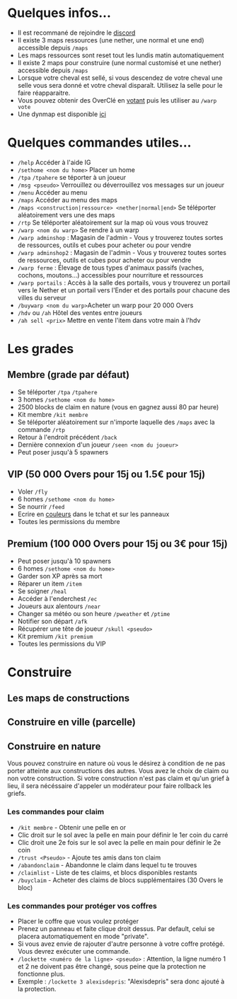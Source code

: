 # Quelques infos...
* Il est recommané de rejoindre le [discord](http://over2craft.com/discord)
* Il existe 3 maps ressources (une nether, une normal et une end) accessible depuis `/maps`
* Les maps ressources sont reset tout les lundis matin automatiquement
* Il existe 2 maps pour construire (une normal customisé et une nether) accessible depuis `/maps`
* Lorsque votre cheval est sellé, si vous descendez de votre cheval une selle vous sera donné et votre cheval disparaît. Utilisez la selle pour le faire réapparaitre.
* Vous pouvez obtenir des OverClé en [votant](http://over2craft.com/vote) puis les utiliser au `/warp vote`
* Une dynmap est disponible [ici](http://over2craft.com/dynmap)

# Quelques commandes utiles...
* `/help` Accéder à l'aide IG
* `/sethome <nom du home>` Placer un home
* `/tpa` `/tpahere` se téporter à un joueur
* `/msg <pseudo>` Verrouillez ou déverrouillez vos messages sur un joueur
* `/menu` Accéder au menu
* `/maps` Accéder au menu des maps 
* `/maps <construction|ressource> <nether|normal|end>` Se téléporter aléatoirement vers une des maps 
* `/rtp` Se téléporter aléatoirement sur la map où vous vous trouvez 
* `/warp <nom du warp>` Se rendre à un warp
* `/warp adminshop` : Magasin de l'admin - Vous y trouverez toutes sortes de ressources, outils et cubes pour acheter ou pour vendre
* `/warp adminshop2` : Magasin de l'admin - Vous y trouverez toutes sortes de ressources, outils et cubes pour acheter ou pour vendre
* `/warp ferme` : Élevage de tous types d'animaux passifs (vaches, cochons, moutons...) accessibles pour nourriture et ressources
* `/warp portails` : Accès à la salle des portails, vous y trouverez un portail vers le Nether et un portail vers l'Ender et des portails pour chacune des villes du serveur
* `/buywarp <nom du warp>`Acheter un warp pour 20 000 Overs
* `/hdv` ou `/ah` Hôtel des ventes entre joueurs
* `/ah sell <prix>` Mettre en vente l'item dans votre main à l'hdv

# Les grades 

## Membre (grade par défaut)
* Se téléporter `/tpa` `/tpahere`
* 3 homes `/sethome <nom du home>`
* 2500 blocks de claim en nature (vous en gagnez aussi 80 par heure)
* Kit membre `/kit membre`
* Se téléporter aléatoirement sur n'importe laquelle des `/maps` avec la commande `/rtp`
* Retour à l'endroit précédent `/back`
* Dernière connexion d'un joueur `/seen <nom du joueur>`
* Peut poser jusqu'à 5 spawners

## VIP (50 000 Overs pour 15j ou 1.5€ pour 15j)
* Voler `/fly`
* 6 homes `/sethome <nom du home>`
* Se nourrir `/feed`
* Ecrire en [couleurs](https://static.planetminecraft.com/files/resource_media/screenshot/1444/minecraftcolourcodes8294254.jpg) dans le tchat et sur les panneaux 
* Toutes les permissions du membre

## Premium (100 000 Overs pour 15j ou 3€ pour 15j)
* Peut poser jusqu'à 10 spawners
* 6 homes `/sethome <nom du home>`
* Garder son XP après sa mort 
* Réparer un item `/item`
* Se soigner `/heal`
* Accéder à l'enderchest `/ec`
* Joueurs aux alentours `/near`
* Changer sa météo ou son heure `/pweather` et `/ptime`
* Notifier son départ `/afk`
* Récupérer une tête de joueur `/skull <pseudo>`
* Kit premium `/kit premium`
* Toutes les permissions du VIP


# Construire 

## Les maps de constructions 

## Construire en ville (parcelle)

## Construire en nature
Vous pouvez construire en nature où vous le désirez à condition de ne pas porter atteinte aux constructions des autres. 
Vous avez le choix de claim ou non votre construction. Si votre construction n'est pas claim et qu'un grief à lieu, il sera nécéssaire
d'appeler un modérateur pour faire rollback les griefs. 

### Les commandes pour claim 
* `/kit membre` - Obtenir une pelle en or
* Clic droit sur le sol avec la pelle en main pour définir le 1er coin du carré
* Clic droit une 2e fois sur le sol avec la pelle en main pour définir le 2e coin
* `/trust <Pseudo>` - Ajoute tes amis dans ton claim
* `/abandonclaim` - Abandonne le claim dans lequel tu te trouves
* `/claimlist` - Liste de tes claims, et blocs disponibles restants
* `/buyclaim` - Acheter des claims de blocs supplémentaires (30 Overs le bloc)

### Les commandes pour protéger vos coffres
* Placer le coffre que vous voulez protéger
* Prenez un panneau et faite clique droit dessus. Par default, celui se placera automatiquement en mode "private".
* Si vous avez envie de rajouter d'autre personne à votre coffre protégé. Vous devrez exécuter une commande.
* `/lockette <numéro de la ligne> <pseudo>` : Attention, la ligne numéro 1 et 2 ne doivent pas être changé, sous peine que la protection ne fonctionne plus.
* Exemple : `/lockette 3 alexisdepris`: "Alexisdepris" sera donc ajouté à la protection.
